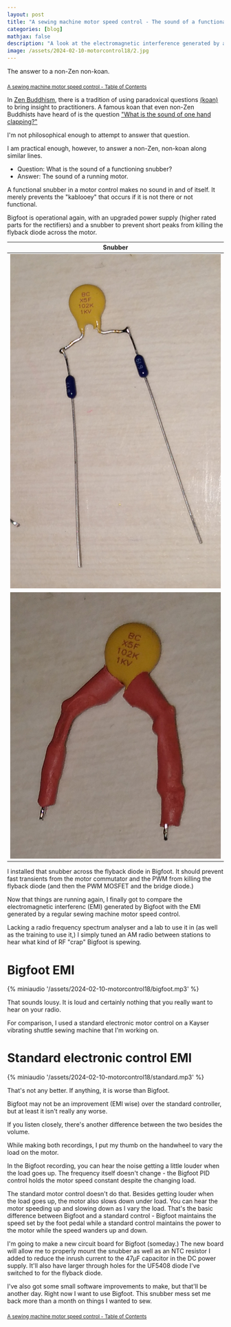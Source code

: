 ```yaml
---
layout: post
title: "A sewing machine motor speed control - The sound of a functional snubber"
categories: [blog]
mathjax: false
description: "A look at the electromagnetic interference generated by a custom sewing machine motor control."
image: /assets/2024-02-10-motorcontrol18/2.jpg
---
```

The answer to a non-Zen non-koan.

<sub>[A sewing machine motor speed control - Table of Contents](motorcontrol-toc)</sub> 

In [Zen Buddhism,](https://en.wikipedia.org/wiki/Zen) there is a tradition of using paradoxical questions [(koan)](https://en.wikipedia.org/wiki/Koan) to bring insight to practitioners.  A famous koan that even non-Zen Buddhists have heard of is the question ["What is the sound of one hand clapping?"](https://en.wikipedia.org/wiki/Hakuin_Ekaku#Hear_the_sound_of_one_hand)

I'm not philosophical enough to attempt to answer that question.

I am practical enough, however, to answer a non-Zen, non-koan along similar lines.

- Question: What is the sound of a functioning snubber?
- Answer: The sound of a running motor.

A functional snubber in a motor control makes no sound in and of itself.  It merely prevents the "kablooey" that occurs if it is not there or not functional.

Bigfoot is operational again, with an upgraded power supply (higher rated parts for the rectifiers) and a snubber to prevent short peaks from killing the flyback diode across the motor.

|Snubber|
|-------|
|![Snubber 1](/assets/2024-02-10-motorcontrol18/1.jpg)|
|![Snubber 2](/assets/2024-02-10-motorcontrol18/2.jpg)|

I installed that snubber across the flyback diode in Bigfoot.  It should prevent fast transients from the motor commutator and the PWM from killing the flyback diode (and then the PWM MOSFET and the bridge diode.)

Now that things are running again, I finally got to compare the electromagnetic interferenc (EMI) generated by Bigfoot with the EMI generated by a regular sewing machine motor speed control.

Lacking a radio frequency spectrum analyser and a lab to use it in (as well as the training to use it,) I simply tuned an AM radio between stations to hear what kind of RF "crap" Bigfoot is spewing.

# Bigfoot EMI

{% miniaudio '/assets/2024-02-10-motorcontrol18/bigfoot.mp3' %}

That sounds lousy.  It is loud and certainly nothing that you really want to hear on your radio.

For comparison, I used a standard electronic motor control on a Kayser vibrating shuttle sewing machine that I'm working on.

# Standard electronic control EMI

{% miniaudio '/assets/2024-02-10-motorcontrol18/standard.mp3' %}

That's not any better.  If anything, it is worse than Bigfoot.

Bigfoot may not be an improvement (EMI wise) over the standard controller, but at least it isn't really any worse.

If you listen closely, there's another difference between the two besides the volume.

While making both recordings, I put my thumb on the handwheel to vary the load on the motor.

In the Bigfoot recording, you can hear the noise getting a little louder when the load goes up.  The frequency itself doesn't change - the Bigfoot PID control holds the motor speed constant despite the changing load.

The standard motor control doesn't do that.  Besides getting louder when the load goes up, the motor also slows down under load.  You can hear the motor speeding up and slowing down as I vary the load.  That's the basic difference between Bigfoot and a standard control - Bigfoot maintains the speed set by the foot pedal while a standard control maintains the power to the motor while the speed wanders up and down.

I'm going to make a new circuit board for Bigfoot (someday.)  The new board will allow me to properly mount the snubber as well as an NTC resistor I added to reduce the inrush current to the 47µF capacitor in the DC power supply.  It'll also have larger through holes for the UF5408 diode I've switched to for the flyback diode.

I've also got some small software improvements to make, but that'll be another day.  Right now I want to use Bigfoot.  This snubber mess set me back more  than a month on things I wanted to sew.

<sub>[A sewing machine motor speed control - Table of Contents](motorcontrol-toc)</sub> 
